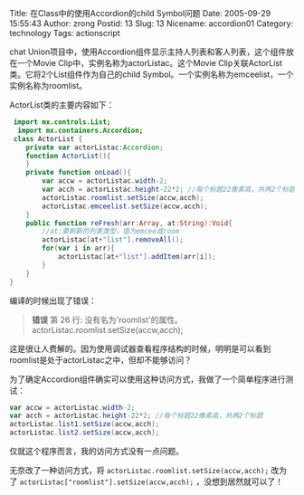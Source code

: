 Title: 在Class中的使用Accordion的child Symbol问题
Date: 2005-09-29 15:55:43
Author: zrong
Postid: 13
Slug: 13
Nicename: accordion01
Category: technology
Tags: actionscript

chat Union项目中，使用Accordion组件显示主持人列表和客人列表，这个组件放在一个Movie Clip中，实例名称为actorListac。这个Movie Clip关联ActorList类。它将2个List组件作为自己的child Symbol。一个实例名称为emceelist，一个实例名称为roomlist。

ActorList类的主要内容如下：<!--more-->

```actionscript
 import mx.controls.List;
  import mx.containers.Accordion;
 class ActorList {
	private var actorListac:Accordion;
	function ActorList(){
	}
	private function onLoad(){
		var accw = actorListac.width-2;
		var acch = actorListac.height-22*2;	//每个标题22像素高，共两2个标题
		actorListac.roomlist.setSize(accw,acch);
		actorListac.emceelist.setSize(accw,acch);
	}
	public function reFresh(arr:Array, at:String):Void{
		//at:要刷新的列表类型，值为emcee或room
		actorListac[at+"list"].removeAll();
		for(var i in arr){
			actorListac[at+"list"].addItem(arr[i]);
		}
	}
}
```

编译的时候出现了错误：

> **错误** 第 26 行: 没有名为'roomlist'的属性。
> actorListac.roomlist.setSize(accw,acch);

这是很让人费解的。因为使用调试器查看程序结构的时候，明明是可以看到roomlist是处于actorListac之中，但却不能够访问？

为了确定Accordion组件确实可以使用这种访问方式，我做了一个简单程序进行测试：

```actionscript
var accw = actorListac.width-2;
var acch = actorListac.height-22*2;	//每个标题22像素高，共两2个标题
actorListac.list1.setSize(accw,acch);
actorListac.list2.setSize(accw,acch);
```

仅就这个程序而言，我的访问方式没有一点问题。

无奈改了一种访问方式，将 `actorListac.roomlist.setSize(accw,acch);` 改为了 
`actorListac["roomlist"].setSize(accw,acch);` ，没想到居然就可以了！
